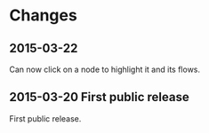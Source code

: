 # Changes

## 2015-03-22

Can now click on a node to highlight it and its flows.

## 2015-03-20 First public release

First public release.
